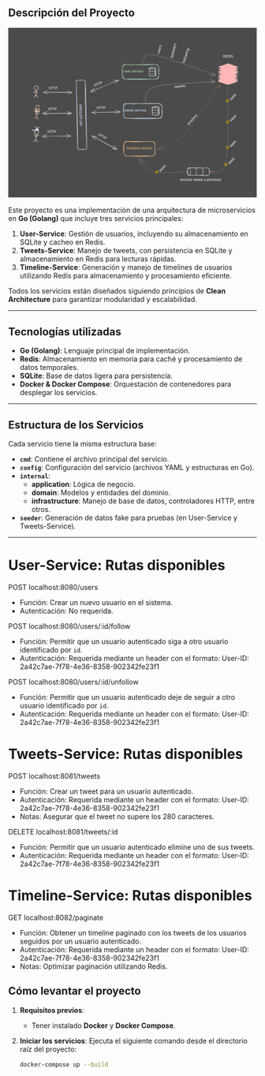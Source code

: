 ## **Descripción del Proyecto**

![Texto alternativo](diagram.svg)


Este proyecto es una implementación de una arquitectura de microservicios en **Go (Golang)** que incluye tres servicios principales:

1. **User-Service**: Gestión de usuarios, incluyendo su almacenamiento en SQLite y cacheo en Redis.
2. **Tweets-Service**: Manejo de tweets, con persistencia en SQLite y almacenamiento en Redis para lecturas rápidas.
3. **Timeline-Service**: Generación y manejo de timelines de usuarios utilizando Redis para almacenamiento y procesamiento eficiente.

Todos los servicios están diseñados siguiendo principios de **Clean Architecture** para garantizar modularidad y escalabilidad.

---

## **Tecnologías utilizadas**
- **Go (Golang)**: Lenguaje principal de implementación.
- **Redis**: Almacenamiento en memoria para caché y procesamiento de datos temporales.
- **SQLite**: Base de datos ligera para persistencia.
- **Docker & Docker Compose**: Orquestación de contenedores para desplegar los servicios.

---

## **Estructura de los Servicios**
Cada servicio tiene la misma estructura base:
- **`cmd`**: Contiene el archivo principal del servicio.
- **`config`**: Configuración del servicio (archivos YAML y estructuras en Go).
- **`internal`**:
  - **application**: Lógica de negocio.
  - **domain**: Modelos y entidades del dominio.
  - **infrastructure**: Manejo de base de datos, controladores HTTP, entre otros.
- **`seeder`**: Generación de datos fake para pruebas (en User-Service y Tweets-Service).

---

# User-Service: Rutas disponibles

POST localhost:8080/users
- Función: Crear un nuevo usuario en el sistema.
- Autenticación: No requerida.

POST localhost:8080/users/:id/follow
- Función: Permitir que un usuario autenticado siga a otro usuario identificado por `id`.
- Autenticación: Requerida mediante un header con el formato:
  User-ID: 2a42c7ae-7f78-4e36-8358-902342fe23f1

POST localhost:8080/users/:id/unfollow
- Función: Permitir que un usuario autenticado deje de seguir a otro usuario identificado por `id`.
- Autenticación: Requerida mediante un header con el formato:
  User-ID: 2a42c7ae-7f78-4e36-8358-902342fe23f1

# Tweets-Service: Rutas disponibles

POST localhost:8081/tweets
- Función: Crear un tweet para un usuario autenticado.
- Autenticación: Requerida mediante un header con el formato:
  User-ID: 2a42c7ae-7f78-4e36-8358-902342fe23f1
- Notas: Asegurar que el tweet no supere los 280 caracteres.

DELETE localhost:8081/tweets/:id
- Función: Permitir que un usuario autenticado elimine uno de sus tweets.
- Autenticación: Requerida mediante un header con el formato:
  User-ID: 2a42c7ae-7f78-4e36-8358-902342fe23f1

# Timeline-Service: Rutas disponibles

GET localhost:8082/paginate
- Función: Obtener un timeline paginado con los tweets de los usuarios seguidos por un usuario autenticado.
- Autenticación: Requerida mediante un header con el formato:
  User-ID: 2a42c7ae-7f78-4e36-8358-902342fe23f1
- Notas: Optimizar paginación utilizando Redis.


## **Cómo levantar el proyecto**
1. **Requisitos previos**:
   - Tener instalado **Docker** y **Docker Compose**.

2. **Iniciar los servicios**:
   Ejecuta el siguiente comando desde el directorio raíz del proyecto:
   ```bash
   docker-compose up --build